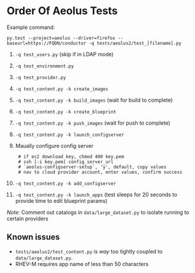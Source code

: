 # Order Of Aeolus Tests

Example command: 

    py.test --project=aeolus --driver=firefox --baseurl=https://FQDN/conductor -q tests/aeolus2/test_[filename].py

1. `-q test_users.py` (skip if in LDAP mode)
2. `-q test_environment.py`
3. `-q test_provider.py`
4. `-q test_content.py -k create_images`
5. `-q test_content.py -k build_images` (wait for build to complete)
6. `-q test_content.py -k create_blueprint`
7. `-q test_content.py -k push_images` (wait for push to complete)
8. `-q test_content.py -k launch_configserver`
9. Maually configure config server

        # if ec2 download key, chmod 400 key.pem
        # ssh [-i key.pem] config_server_url
        # `aeolus-configserver-setup`, 'y', default, copy values
        # nav to cloud provider account, enter values, confirm success

10. `-q test_content.py -k add_configserver`
11. `-q test_content.py -k launch_apps` (test sleeps for 20 seconds to provide time to edit blueprint params)

*Note*: Comment out catalogs in `data/large_dataset.py` to isolate running to certain providers

## Known issues
* `tests/aeolus2/test_content.py` is _way_ too tightly coupled to `data/large_dataset.py`.
* RHEV-M requires app name of less than 50 characters

